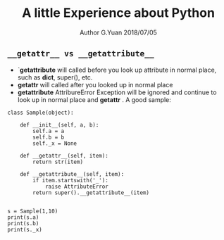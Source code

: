 
# <center>A little Experience about Python</center>
<center>Author G.Yuan 2018/07/05</center>

## `__getattr__ vs __getattribute__`
* `__getattribute__ will called before you look up attribute in normal place, such as __dict__, super(), etc.
* __getattr__ will called after you looked up in normal place
* __getattribute__ AttribureError Exception will be ignored and continue to look up in normal place and __getattr__ . A good sample:
```
class Sample(object):

    def __init__(self, a, b):
        self.a = a
        self.b = b
        self._x = None

    def __getattr__(self, item):
        return str(item)

    def __getattribute__(self, item):
        if item.startswith('_'):
            raise AttributeError
        return super().__getattribute__(item)


s = Sample(1,10)
print(s.a)
print(s.b)
print(s._x)
```
    

<!--stackedit_data:
eyJoaXN0b3J5IjpbLTk1NDIwNDQsLTc3NjgzNTQ4MSwxOTAzNT
AyNjM5XX0=
-->
